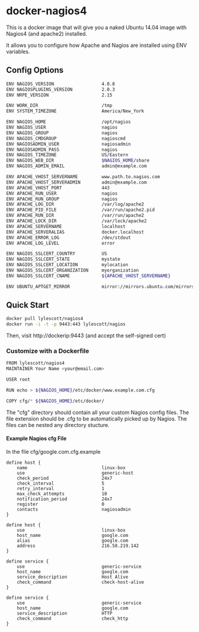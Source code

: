 # docker-nagios4

This is a docker image that will give you a naked Ubuntu 14.04 image with
Nagios4 (and apache2) installed.

It allows you to configure how Apache and Nagios are installed using ENV
variables.

## Config Options

```bash
ENV NAGIOS_VERSION                  4.0.8
ENV NAGIOSPLUGINS_VERSION           2.0.3
ENV NRPE_VERSION                    2.15

ENV WORK_DIR                        /tmp
ENV SYSTEM_TIMEZONE                 America/New_York

ENV NAGIOS_HOME                     /opt/nagios
ENV NAGIOS_USER                     nagios
ENV NAGIOS_GROUP                    nagios
ENV NAGIOS_CMDGROUP                 nagioscmd
ENV NAGIOSADMIN_USER                nagiosadmin
ENV NAGIOSADMIN_PASS                nagios
ENV NAGIOS_TIMEZONE                 US/Eastern
ENV NAGIOS_WEB_DIR                  $NAGIOS_HOME/share
ENV NAGIOS_ADMIN_EMAIL              admin@example.com

ENV APACHE_VHOST_SERVERNAME         www.path.to.nagios.com
ENV APACHE_VHOST_SERVERADMIN        admin@example.com
ENV APACHE_VHOST_PORT               443
ENV APACHE_RUN_USER                 nagios
ENV APACHE_RUN_GROUP                nagios
ENV APACHE_LOG_DIR                  /var/log/apache2
ENV APACHE_PID_FILE                 /var/run/apache2.pid
ENV APACHE_RUN_DIR                  /var/run/apache2
ENV APACHE_LOCK_DIR                 /var/lock/apache2
ENV APACHE_SERVERNAME               localhost
ENV APACHE_SERVERALIAS              docker.localhost
ENV APACHE_ERROR_LOG                /dev/stdout
ENV APACHE_LOG_LEVEL                error 

ENV NAGIOS_SSLCERT_COUNTRY          US
ENV NAGIOS_SSLCERT_STATE            mystate
ENV NAGIOS_SSLCERT_LOCATION         mylocation
ENV NAGIOS_SSLCERT_ORGANIZATION     myorganization
ENV NAGIOS_SSLCERT_CNAME            ${APACHE_VHOST_SERVERNAME}

ENV UBUNTU_APTGET_MIRROR            mirror://mirrors.ubuntu.com/mirrors.txt
```

## Quick Start

```bash
docker pull lylescott/nagios4
docker run -i -t -p 9443:443 lylescott/nagios
```

Then, visit http://dockerip:9443 (and accept the self-signed cert)

### Customize with a Dockerfile
```bash
FROM lylescott/nagios4
MAINTAINER Your Name <your@email.com>

USER root

RUN echo > ${NAGIOS_HOME}/etc/docker/www.example.com.cfg

COPY cfg/* ${NAGIOS_HOME}/etc/docker/
```

The "cfg" directory should contain all your custom Nagios config files. The
file extension should be .cfg to be automatically picked up by Nagios. The
files can be nested any directory stucture.

#### Example Nagios cfg File

In the file cfg/google.com.cfg.example 

```
define host {
    name                            linux-box
    use                             generic-host
    check_period                    24x7
    check_interval                  5
    retry_interval                  1
    max_check_attempts              10
    notification_period             24x7
    register                        0
    contacts                        nagiosadmin
}

define host {
    use                             linux-box
    host_name                       google.com
    alias                           google.com
    address                         216.58.219.142
}

define service {
    use                             generic-service
    host_name                       google.com
    service_description             Host Alive
    check_command                   check-host-alive
}

define service {
    use                             generic-service
    host_name                       google.com
    service_description             HTTP
    check_command                   check_http
}
```

